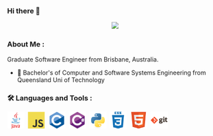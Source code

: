 ### Hi there 👋

<div id="header" align="center">
  <img src="https://media3.giphy.com/media/v1.Y2lkPTc5MGI3NjExMDcwNTRhYmI5NzVkZDFkNzVhODJiZmMxZjNiYjU1YzE1OGY2NWJmOSZlcD12MV9pbnRlcm5hbF9naWZzX2dpZklkJmN0PXM/WFZvB7VIXBgiz3oDXE/giphy.gif" width="100"/>
  </div>
  
  ### About Me :
  
  Graduate Software Engineer from Brisbane, Australia.

- :telescope: Bachelor's of Computer and Software Systems Engineering from Queensland Uni of Technology

### :hammer_and_wrench: Languages and Tools :
<div>
  <img src="https://github.com/devicons/devicon/blob/master/icons/java/java-original-wordmark.svg" title="Java" alt="Java" width="40" height="40"/>&nbsp;
  <img src="https://github.com/devicons/devicon/blob/master/icons/javascript/javascript-original.svg" title="JavaScript" alt="JavaScript" width="40" height="40"/>&nbsp;
  <img src="https://github.com/devicons/devicon/blob/master/icons/c/c-original.svg" title="C" alt="C" width="40" height="40"/>&nbsp;
  <img src="https://github.com/devicons/devicon/blob/master/icons/csharp/csharp-original.svg" title="Csharp" alt="Csharp" width="40" height="40"/>&nbsp;
  <img src="https://github.com/devicons/devicon/blob/master/icons/python/python-original.svg" title="Python" alt="Python" width="40" height="40"/>&nbsp;
  <img src="https://github.com/devicons/devicon/blob/master/icons/css3/css3-plain-wordmark.svg"  title="CSS3" alt="CSS" width="40" height="40"/>&nbsp;
  <img src="https://github.com/devicons/devicon/blob/master/icons/html5/html5-original.svg" title="HTML5" alt="HTML" width="40" height="40"/>&nbsp;
  <img src="https://github.com/devicons/devicon/blob/master/icons/git/git-original-wordmark.svg" title="Git" **alt="Git" width="40" height="40"/>
</div>
